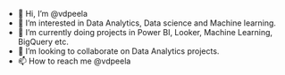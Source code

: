 - 👋 Hi, I’m @vdpeela
- 👀 I’m interested in Data Analytics, Data science and Machine learning.
- 🌱 I’m currently doing projects in Power BI, Looker, Machine Learning, BigQuery etc.
- 💞️ I’m looking to collaborate on Data Analytics projects.
- 📫 How to reach me @vdpeela
